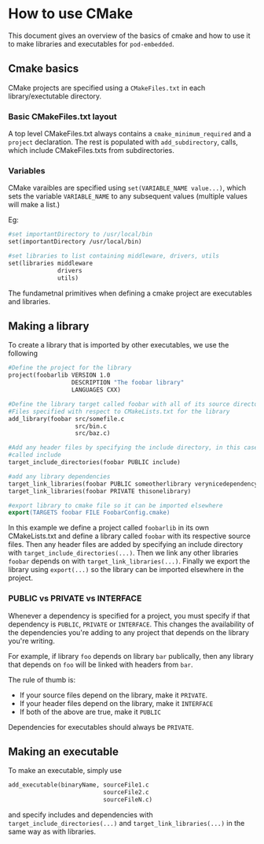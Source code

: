 # How to use CMake 

This document gives an overview of the basics of cmake and how to use
it to make libraries and executables for `pod-embedded`.

## Cmake basics

CMake projects are specified using a `CMakeFiles.txt` in each
library/exectutable directory.

### Basic CMakeFiles.txt layout
A top level CMakeFiles.txt always contains a `cmake_minimum_required`
and a `project` declaration. The rest is populated with `add_subdirectory`,
calls, which include CMakeFiles.txts from subdirectories.

### Variables
CMake varaibles are specified using `set(VARIABLE_NAME value...)`, which
sets the variable `VARIABLE_NAME` to any subsequent values (multiple values
will make a list.)

Eg:

```Makefile
#set importantDirectory to /usr/local/bin
set(importantDirectory /usr/local/bin) 

#set libraries to list containing middleware, drivers, utils
set(libraries middleware 
              drivers 
              utils) 
```

The fundametnal primitives when defining a cmake project are
executables and libraries. 

## Making a library

To create a library that is imported by other executables, we use the following

```Makefile
#Define the project for the library
project(foobarlib VERSION 1.0
                  DESCRIPTION "The foobar library"
                  LANGUAGES CXX)

#Define the library target called foobar with all of its source directories
#Files specified with respect to CMakeLists.txt for the library
add_library(foobar src/somefile.c
                   src/bin.c
                   src/baz.c)

#Add any header files by specifying the include directory, in this case 
#called include
target_include_directories(foobar PUBLIC include)

#add any library dependencies
target_link_libraries(foobar PUBLIC someotherlibrary verynicedependency)
target_link_libraries(foobar PRIVATE thisonelibrary)

#export library to cmake file so it can be imported elsewhere
export(TARGETS foobar FILE FoobarConfig.cmake)
```

In this example we define a project called `foobarlib` in its own CMakeLists.txt
and define a library called `foobar` with its respective source files.
Then any header files are added by specifying an include directory with `target_include_directories(...)`. Then we link any other libraries `foobar` depends on with `target_link_libraries(...)`. Finally we export the library using `export(...)` so the library can be imported elsewhere in the project.

### PUBLIC vs PRIVATE vs INTERFACE
Whenever a dependency is specified for a project, you must specify if that dependency
is `PUBLIC`, `PRIVATE` or `INTERFACE`. This changes the availability of the dependencies
you're adding to any project that depends on the library you're writing.

For example, if library `foo` depends on library `bar` publically, then
any library that depends on `foo` will be linked with headers from `bar`.

The rule of thumb is:

 * If your source files depend on the library, make it `PRIVATE`.
 * If your header files depend on the library, make it `INTERFACE`
 * If both of the above are true, make it `PUBLIC`

Dependencies for executables should always be `PRIVATE`.

## Making an executable

To make an executable, simply use

```Makefile
add_executable(binaryName, sourceFile1.c
                           sourceFile2.c
                           sourceFileN.c) 
```

and specify includes and dependencies with `target_include_directories(...)` and `target_link_libraries(...)` in the same way as with libraries.

